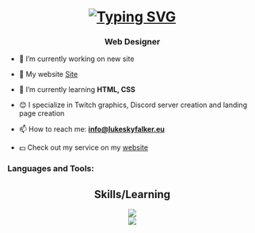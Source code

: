 <h1 align="center">
<a href="https://git.io/typing-svg"><img src="https://readme-typing-svg.demolab.com?font=Fira+Code&pause=1000&color=FFFFFF&random=false&width=435&lines=Hi+%F0%9F%91%8B%2C+I'm+Luca+Smaldone" alt="Typing SVG" /></a>
</h1>
<h3 align="center">Web Designer</h3>

- 🔭 I’m currently working on new site

- 👤 My website [Site](https://lukeskyfalker.eu)
  
- 🌱 I’m currently learning **HTML, CSS**
  
- 😊 I specialize in Twitch graphics, Discord server creation and landing page creation 
  
- 📫 How to reach me: **info@lukeskyfalker.eu**
  
- 💵 Check out my service on my [website](https://lukeskyfalker.eu/)

<h3 align="left">Languages and Tools:</h3>
<h2 align="center">Skills/Learning </h2>

<p align="center">
  <a href="https://skillicons.dev">
    <img src="https://skillicons.dev/icons?i=cloudflare,css,html,bootstrap" />
    <br>
    <img src="https://skillicons.dev/icons?i=vscode,ps,ai,ae,pr" />
  </a>
</p>
